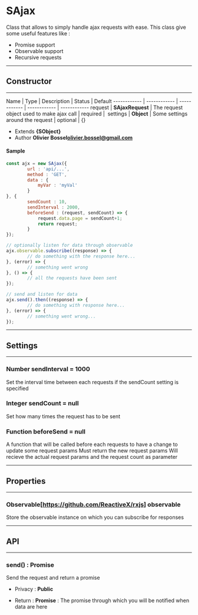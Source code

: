 # SAjax
Class that allows to simply handle ajax requests with ease.
This class give some useful features like :
- Promise support
- Observable support
- Recursive requests
-----------------------------
## Constructor
-----------------------------



Name | Type | Description | Status | Default
------------ | ------------ | ------------ | ------------ | ------------
request | **SAjaxRequest** | The request object used to make ajax call | required | 
settings | **Object** | Some settings around the request | optional | {}

- Extends **{SObject}**
- Author **Olivier Bossel<olivier.bossel@gmail.com>**

#### Sample
```js
const ajx = new SAjax({
		url : 'api/...',
		method : 'GET',
		data : {
			myVar : 'myVal'
		}
}, {
		sendCount : 10,
		sendInterval : 2000,
		beforeSend : (request, sendCount) => {
			request.data.page = sendCount+1;
			return request;
		}
});

// optionally listen for data through observable
ajx.observable.subscribe((response) => {
		// do something with the response here...
}, (error) => {
		// something went wrong
}, () => {
		// all the requests have been sent
});

// send and listen for data
ajx.send().then((response) => {
		// do something with response here...
}, (error) => {
		// something went wrong...
});
```

-----------------------------
## Settings
-----------------------------

### Number sendInterval = 1000
Set the interval time between each requests if the sendCount setting is specified

### Integer sendCount = null
Set how many times the request has to be sent

### Function beforeSend = null
A function that will be called before each requests to have a change to update some request params
Must return the new request params
Will recieve the actual request params and the request count as parameter

-----------------------------
## Properties
-----------------------------

### Observable[https://github.com/ReactiveX/rxjs] observable
Store the observable instance on which you can subscribe for responses

-----------------------------
## API
-----------------------------

### send() : Promise
Send the request and return a promise
- Privacy : **Public**

- Return : **Promise** : The promise through which you will be notified when data are here




